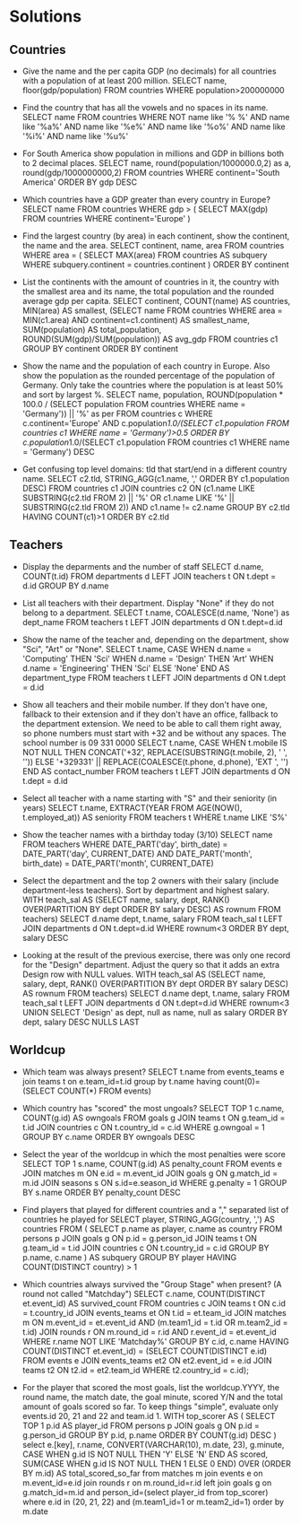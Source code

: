 Solutions
=========

Countries
---------

- Give the name and the per capita GDP (no decimals) for all countries with a population of at least 200 million.
SELECT name, floor(gdp/population)
FROM countries
WHERE population>200000000


- Find the country that has all the vowels and no spaces in its name.
SELECT name
FROM countries
WHERE NOT name like '% %'
AND name like '%a%'
AND name like '%e%'
AND name like '%o%'
AND name like '%i%'
AND name like '%u%'


- For South America show population in millions and GDP in billions both to 2 decimal places.
SELECT name, round(population/1000000.0,2) as a, round(gdp/1000000000,2)
FROM countries
WHERE continent='South America'
ORDER BY gdp DESC


- Which countries have a GDP greater than every country in Europe?
SELECT name
FROM countries
WHERE gdp > (
  SELECT MAX(gdp)
  FROM countries
  WHERE continent='Europe'
)


- Find the largest country (by area) in each continent, show the continent, the name and the area.
SELECT continent, name, area
FROM countries
WHERE area = (
  SELECT MAX(area)
  FROM countries AS subquery
  WHERE subquery.continent = countries.continent
)
ORDER BY continent


- List the continents with the amount of countries in it, the country with the smallest area and its name, the total population and the rounded average gdp per capita.
SELECT
  continent,
  COUNT(name) AS countries,
  MIN(area) AS smallest,
  (SELECT name FROM countries WHERE area = MIN(c1.area) AND continent=c1.continent) AS smallest_name,
  SUM(population) AS total_population,
  ROUND(SUM(gdp)/SUM(population)) AS avg_gdp
FROM countries c1
GROUP BY continent
ORDER BY continent


- Show the name and the population of each country in Europe. Also show the population as the rounded percentage of the population of Germany. Only take the countries where the population is at least 50% and sort by largest %.
SELECT name, population, ROUND(population * 100.0 / (SELECT population FROM countries WHERE name = 'Germany')) || '%' as per
FROM countries c
WHERE c.continent='Europe'
AND c.population*1.0/(SELECT c1.population FROM countries c1 WHERE name = 'Germany')>0.5
ORDER BY c.population*1.0/(SELECT c1.population FROM countries c1 WHERE name = 'Germany') DESC


- Get confusing top level domains: tld that start/end in a different country name.
SELECT c2.tld, STRING_AGG(c1.name, ',' ORDER BY c1.population DESC)
FROM countries c1
JOIN countries c2
ON (c1.name LIKE SUBSTRING(c2.tld FROM 2) || '%' OR c1.name LIKE '%' || SUBSTRING(c2.tld FROM 2))
AND c1.name != c2.name
GROUP BY c2.tld
HAVING COUNT(c1)>1
ORDER BY c2.tld



Teachers
--------

- Display the deparments and the number of staff
SELECT d.name, COUNT(t.id)
FROM departments d
LEFT JOIN teachers t ON t.dept = d.id
GROUP BY d.name


- List all teachers with their department. Display "None" if they do not belong to a department.
SELECT t.name, COALESCE(d.name, 'None') as dept_name
FROM teachers t
LEFT JOIN departments d ON t.dept=d.id


- Show the name of the teacher and, depending on the department, show "Sci", "Art" or "None".
SELECT t.name,
  CASE 
    WHEN d.name = 'Computing' THEN 'Sci'
    WHEN d.name = 'Design' THEN 'Art'
    WHEN d.name = 'Engineering' THEN 'Sci'
    ELSE 'None'
  END AS department_type
FROM teachers t
LEFT JOIN departments d ON t.dept = d.id


- Show all teachers and their mobile number. If they don't have one, fallback to their extension and if they don't have an office, fallback to the department extension. We need to be able to call them right away, so phone numbers must start with +32 and be without any spaces. The school number is 09 331 0000
SELECT t.name,
  CASE
    WHEN t.mobile IS NOT NULL THEN
      CONCAT('+32', REPLACE(SUBSTRING(t.mobile, 2), ' ', ''))
    ELSE '+329331' || REPLACE(COALESCE(t.phone, d.phone), 'EXT ', '')
  END AS contact_number
FROM teachers t
LEFT JOIN departments d ON t.dept = d.id


- Select all teacher with a name starting with "S" and their seniority (in years)
SELECT t.name, EXTRACT(YEAR FROM AGE(NOW(), t.employed_at)) AS seniority
FROM teachers t
WHERE t.name LIKE 'S%'


- Show the teacher names with a birthday today (3/10)
SELECT name
FROM teachers
WHERE DATE_PART('day', birth_date) = DATE_PART('day', CURRENT_DATE)
  AND DATE_PART('month', birth_date) = DATE_PART('month', CURRENT_DATE)


- Select the department and the top 2 owners with their salary (include department-less teachers). Sort by department and highest salary.
WITH teach_sal AS
(SELECT name, salary, dept,
  RANK() OVER(PARTITION BY dept ORDER BY salary DESC) AS rownum
  FROM teachers)
SELECT d.name dept, t.name, salary FROM teach_sal t
LEFT JOIN departments d ON t.dept=d.id WHERE rownum<3
ORDER BY dept, salary DESC


- Looking at the result of the previous exercise, there was only one record for the "Design" department. Adjust the query so that it adds an extra Design row with NULL values.
WITH teach_sal AS
(SELECT name, salary, dept,
  RANK() OVER(PARTITION BY dept ORDER BY salary DESC) AS rownum
  FROM teachers)
SELECT d.name dept, t.name, salary FROM teach_sal t
LEFT JOIN departments d ON t.dept=d.id WHERE rownum<3
UNION
SELECT 'Design' as dept, null as name, null as salary
ORDER BY dept, salary DESC NULLS LAST


Worldcup
--------

- Which team was always present?
SELECT t.name
from events_teams e join teams t on e.team_id=t.id
group by t.name
having count(0)=(SELECT COUNT(*) FROM events)


- Which country has "scored" the most ungoals?
SELECT TOP 1 c.name, COUNT(g.id) AS owngoals
FROM goals g
JOIN teams t ON g.team_id = t.id
JOIN countries c ON t.country_id = c.id
WHERE g.owngoal = 1
GROUP BY c.name
ORDER BY owngoals DESC


- Select the year of the worldcup in which the most penalties were score
SELECT TOP 1 s.name, COUNT(g.id) AS penalty_count
FROM events e
JOIN matches m ON e.id = m.event_id
JOIN goals g ON g.match_id = m.id
JOIN seasons s ON s.id=e.season_id
WHERE g.penalty = 1
GROUP BY s.name
ORDER BY penalty_count DESC


- Find players that played for different countries and a "," separated list of countries he played for
SELECT player, STRING_AGG(country, ',') AS countries
FROM (
    SELECT p.name as player, c.name as country
    FROM persons p
    JOIN goals g ON p.id = g.person_id
    JOIN teams t ON g.team_id = t.id
    JOIN countries c ON t.country_id = c.id
    GROUP BY p.name, c.name
) AS subquery
GROUP BY player
HAVING COUNT(DISTINCT country) > 1


- Which countries always survived the "Group Stage" when present? (A round not called "Matchday")
SELECT c.name, COUNT(DISTINCT et.event_id) AS survived_count
FROM countries c
JOIN teams t ON c.id = t.country_id
JOIN events_teams et ON t.id = et.team_id
JOIN matches m ON m.event_id = et.event_id AND (m.team1_id = t.id OR m.team2_id = t.id)
JOIN rounds r ON m.round_id = r.id AND r.event_id = et.event_id
WHERE r.name NOT LIKE 'Matchday%'
GROUP BY c.id, c.name
HAVING COUNT(DISTINCT et.event_id) = (SELECT COUNT(DISTINCT e.id) 
                                      FROM events e
                                      JOIN events_teams et2 ON et2.event_id = e.id
                                      JOIN teams t2 ON t2.id = et2.team_id
                                      WHERE t2.country_id = c.id);

- For the player that scored the most goals, list the worldcup.YYYY, the round name, the match date, the goal minute, scored Y/N and the total amount of goals scored so far. To keep things "simple", evaluate only events.id 20, 21 and 22 and team.id 1.
WITH top_scorer AS (
  SELECT TOP 1 p.id AS player_id
  FROM persons p
  JOIN goals g ON p.id = g.person_id
  GROUP BY p.id, p.name
  ORDER BY COUNT(g.id) DESC
)
select e.[key], r.name, CONVERT(VARCHAR(10), m.date, 23), g.minute, CASE WHEN g.id IS NOT NULL THEN 'Y' ELSE 'N' END AS scored,
	SUM(CASE WHEN g.id IS NOT NULL THEN 1 ELSE 0 END) OVER (ORDER BY m.id) AS total_scored_so_far
from matches m
join events e on m.event_id=e.id
join rounds r on m.round_id=r.id
left join goals g on g.match_id=m.id and person_id=(select player_id from top_scorer)
where e.id in (20, 21, 22)  and (m.team1_id=1 or m.team2_id=1)
order by m.date
